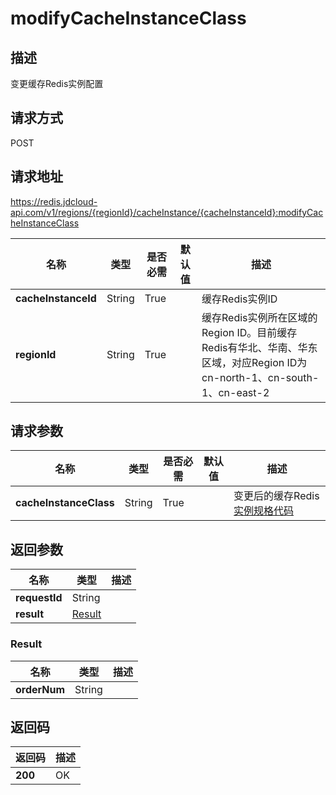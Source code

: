 # modifyCacheInstanceClass


## 描述
变更缓存Redis实例配置

## 请求方式
POST

## 请求地址
https://redis.jdcloud-api.com/v1/regions/{regionId}/cacheInstance/{cacheInstanceId}:modifyCacheInstanceClass

|名称|类型|是否必需|默认值|描述|
|---|---|---|---|---|
|**cacheInstanceId**|String|True||缓存Redis实例ID|
|**regionId**|String|True||缓存Redis实例所在区域的Region ID。目前缓存Redis有华北、华南、华东区域，对应Region ID为cn-north-1、cn-south-1、cn-east-2|

## 请求参数
|名称|类型|是否必需|默认值|描述|
|---|---|---|---|---|
|**cacheInstanceClass**|String|True||变更后的缓存Redis<a href="https://www.jdcloud.com/help/detail/411/isCatalog/1">实例规格代码</a>|


## 返回参数
|名称|类型|描述|
|---|---|---|
|**requestId**|String||
|**result**|[Result](##Result)||


### <a name="Result">Result</a>
|名称|类型|描述|
|---|---|---|
|**orderNum**|String||

## 返回码
|返回码|描述|
|---|---|
|**200**|OK|
